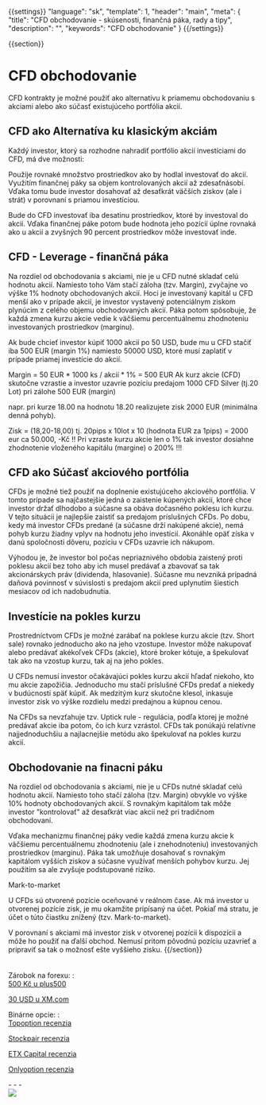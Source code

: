 {{settings}}
   "language": "sk",
   "template": 1,
   "header": "main",
   "meta": {
     "title": "CFD obchodovanie - skúsenosti, finančná páka, rady a tipy",
     "description": "",
     "keywords": "CFD obchodovanie"
  }
{{/settings}}

<div class="row">
<div class="col-md-9" role="main" markdown="1">

{{section}}

# CFD obchodovanie

CFD kontrakty je možné použiť ako alternatívu k priamemu obchodovaniu s akciami alebo ako súčasť existujúceho portfólia akcií.

## CFD ako Alternatíva ku klasickým akciám

Každý investor, ktorý sa rozhodne nahradiť portfólio akcií investíciami do CFD, má dve možnosti:

Použije rovnaké množstvo prostriedkov ako by hodlal investovať do akcií. Využitím finančnej páky sa objem kontrolovaných akcií až zdesaťnásobí. Vďaka tomu bude investor dosahovať až desaťkrát väčších ziskov (ale i strát) v porovnaní s priamou investíciou.

Bude do CFD investovať iba desatinu prostriedkov, ktoré by investoval do akcií. Vďaka finančnej páke potom bude hodnota jeho pozícií úplne rovnaká ako u akcií a zvyšných 90 percent prostriedkov môže investovať inde.

## CFD - Leverage - finančná páka

Na rozdiel od obchodovania s akciami, nie je u CFD nutné skladať celú hodnotu akcií. Namiesto toho Vám stačí záloha (tzv. Margin), zvyčajne vo výške 1% hodnoty obchodovaných akcií. Hoci je investovaný kapitál u CFD menší ako v prípade akcií, je investor vystavený potenciálnym ziskom plynúcim z celého objemu obchodovaných akcií. Páka potom spôsobuje, že každá zmena kurzu akcie vedie k väčšiemu percentuálnemu zhodnoteniu investovaných prostriedkov (marginu).

Ak bude chcieť investor kúpiť 1000 akcií po 50 USD, bude mu u CFD stačiť iba 500 EUR (margin 1%) namiesto 50000 USD, ktoré musí zaplatiť v prípade priamej investície do akcií.

Margin = 50 EUR * 1000 ks / akcií * 1% = 500 EUR
Ak kurz akcie (CFD) skutočne vzrastie a investor uzavrie pozíciu predajom 1000 CFD Silver (tj.20 Lot) pri zálohe 500 EUR (margin)

napr. pri kurze 18.00 na hodnotu 18.20 realizujete zisk 2000 EUR (minimálna denná pohyb).

Zisk = (18,20-18,00) tj. 20pips x 10lot x 10 (hodnota EUR za 1pips) = 2000 eur ca 50.000, -Kč !!
Pri vzraste kurzu akcie len o 1% tak investor dosiahne zhodnotenie vloženého kapitálu (margine) o 200% !!!

 

## CFD ako Súčasť akciového portfólia

CFDs je možné tiež použiť na doplnenie existujúceho akciového portfólia. V tomto prípade sa najčastejšie jedná o zaistenie kúpených akcií, ktoré chce investor držať dlhodobo a súčasne sa obáva dočasného poklesu ich kurzu. V tejto situácii je najlepšie zaistiť sa predajom príslušných CFDs. Po dobu, kedy má investor CFDs predané (a súčasne drží nakúpené akcie), nemá pohyb kurzu žiadny vplyv na hodnotu jeho investícií. Akonáhle opäť získa v danú spoločnosti dôveru, pozíciu v CFDs uzavrie ich nákupom.

Výhodou je, že investor bol počas nepriaznivého obdobia zaistený proti poklesu akcií bez toho aby ich musel predávať a zbavovať sa tak akcionárskych práv (dividenda, hlasovanie). Súčasne mu nevzniká prípadná daňová povinnosť v súvislosti s predajom akcií pred uplynutím šiestich mesiacov od ich nadobudnutia.

## Investície na pokles kurzu

Prostredníctvom CFDs je možné zarábať na poklese kurzu akcie (tzv. Short sale) rovnako jednoducho ako na jeho vzostupe. Investor môže nakupovať alebo predávať akékoľvek CFDs (akcie), ktoré broker kótuje, a špekulovať tak ako na vzostup kurzu, tak aj na jeho pokles.

U CFDs nemusí investor očakávajúci pokles kurzu akcií hľadať niekoho, kto mu akcie zapožičia. Jednoducho mu stačí príslušné CFDs predať a niekedy v budúcnosti späť kúpiť. Ak medzitým kurz skutočne klesol, inkasuje investor zisk vo výške rozdielu medzi predajnou a kúpnou cenou.

Na CFDs sa nevzťahuje tzv. Uptick rule - regulácia, podľa ktorej je možné predávať akcie iba potom, čo ich kurz vzrástol. CFDs tak ponúkajú relatívne najjednoduchšiu a najlacnejšie metódu ako špekulovať na pokles kurzu akcií.

## Obchodovanie na finacni páku

Na rozdiel od obchodovania s akciami, nie je u CFDs nutné skladať celú hodnotu akcií. Namiesto toho stačí záloha (tzv. Margin) obvykle vo výške 10% hodnoty obchodovaných akcií. S rovnakým kapitálom tak môže investor "kontrolovať" až desaťkrát viac akcií než pri tradičnom obchodovaní.

Vďaka mechanizmu finančnej páky vedie každá zmena kurzu akcie k väčšiemu percentuálnemu zhodnoteniu (ale i znehodnoteniu) investovaných prostriedkov (marginu). Páka tak umožňuje dosahovať s rovnakým kapitálom vyšších ziskov a súčasne využívať menších pohybov kurzu. Jej použitím sa ale zvyšuje podstupované riziko.

Mark-to-market

U CFDs sú otvorené pozície oceňované v reálnom čase. Ak má investor u otvorenej pozície zisk, je mu okamžite pripísaný na účet. Pokiaľ má stratu, je účet o túto čiastku znížený (tzv. Mark-to-market).

V porovnaní s akciami má investor zisk v otvorenej pozícii k dispozícii a môže ho použiť na ďalší obchod. Nemusí pritom pôvodnú pozíciu uzavrieť a pripraviť sa tak o možnosť ešte vyššieho zisku.
{{/section}}
</div>
<div class="col-md-3" markdown="1">
<div class="well" markdown="1" style="margin-top: 2.5em">

Zárobok na forexu:
:    
[500 Kč u plus500](http://www.forexsrovnavac.cz/sk/plus500 "plus500")

[30 USD u XM.com](http://www.forexsrovnavac.cz/sk/xm-xemarkets-com "XM.com")

Binárne opcie:
:    
[Topoption recenzia](http://www.forexsrovnavac.cz/sk/topoption "TopOption recenzia")

[Stockpair recenzia](http://www.forexsrovnavac.cz/sk/stockpair "Stockapair recenzia")

[ETX Capital recenzia](http://www.forexsrovnavac.cz/sk/etx-capital-skusenosti "ETX Capital recenzia")

[Onlyoption recenzia](http://www.forexsrovnavac.cz/sk/onlyoption "Onlyoption recenzia")


</div>
<div class="container-fluid" markdown="1">
- - -


</div>
<div class="container-fluid" markdown="1">

</div>
<div class="container-fluid" markdown="1">



</div>
<div class="container-fluid" markdown="1">



</div>
<div class="container-fluid" markdown="1">
<a href="http://blog.forexsrovnavac.cz/sk/plus500cz"  target="_blank">
 <img src="http://blog.forexsrovnavac.cz/wp-content/uploads/2014/10/informace.png" width="" height=""/>

</a>

</div>
</div>
</div>
